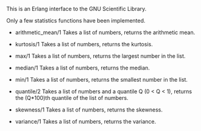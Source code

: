 This is an Erlang interface to the GNU Scientific Library.

Only a few statistics functions have been implemented.

- arithmetic\_mean/1
Takes a list of numbers, returns the arithmetic mean.

- kurtosis/1
Takes a list of numbers, returns the kurtosis.

- max/1
Takes a list of numbers, returns the largest number in the list.

- median/1
Takes a list of numbers, returns the median.

- min/1
Takes a list of numbers, returns the smallest number in the list.

- quantile/2
Takes a list of numbers and a quantile Q (0 < Q < 1), returns the (Q\*100)th quantile of the list of numbers.

- skewness/1
Takes a list of numbers, returns the skewness.

- variance/1
Takes a list of numbers, returns the variance.


